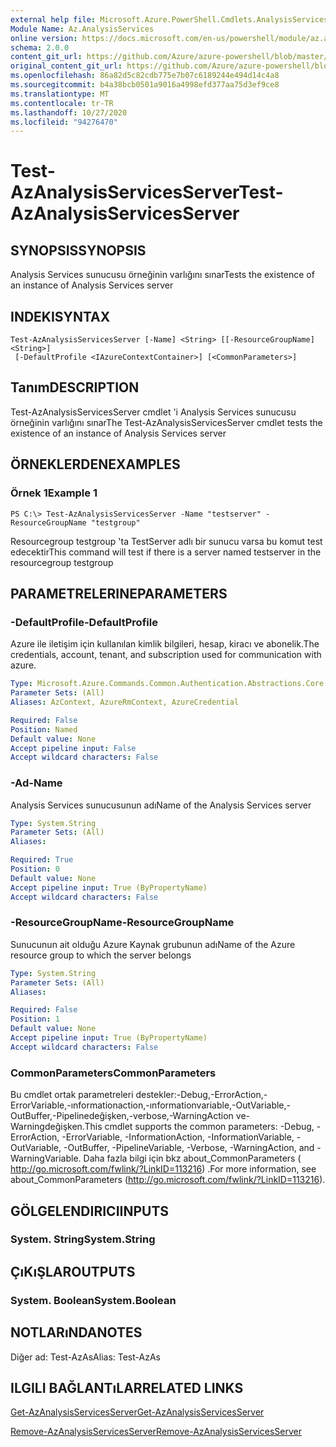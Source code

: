 ```yaml
---
external help file: Microsoft.Azure.PowerShell.Cmdlets.AnalysisServices.dll-Help.xml
Module Name: Az.AnalysisServices
online version: https://docs.microsoft.com/en-us/powershell/module/az.analysisservices/test-azanalysisservicesserver
schema: 2.0.0
content_git_url: https://github.com/Azure/azure-powershell/blob/master/src/AnalysisServices/AnalysisServices/help/Test-AzAnalysisServicesServer.md
original_content_git_url: https://github.com/Azure/azure-powershell/blob/master/src/AnalysisServices/AnalysisServices/help/Test-AzAnalysisServicesServer.md
ms.openlocfilehash: 86a82d5c82cdb775e7b07c6189244e494d14c4a8
ms.sourcegitcommit: b4a38bcb0501a9016a4998efd377aa75d3ef9ce8
ms.translationtype: MT
ms.contentlocale: tr-TR
ms.lasthandoff: 10/27/2020
ms.locfileid: "94276470"
---
```

# <span data-ttu-id="2c99f-101">Test-AzAnalysisServicesServer</span><span class="sxs-lookup"><span data-stu-id="2c99f-101">Test-AzAnalysisServicesServer</span></span>

## <span data-ttu-id="2c99f-102">SYNOPSIS</span><span class="sxs-lookup"><span data-stu-id="2c99f-102">SYNOPSIS</span></span>
<span data-ttu-id="2c99f-103">Analysis Services sunucusu örneğinin varlığını sınar</span><span class="sxs-lookup"><span data-stu-id="2c99f-103">Tests the existence of an instance of Analysis Services server</span></span>

## <span data-ttu-id="2c99f-104">INDEKI</span><span class="sxs-lookup"><span data-stu-id="2c99f-104">SYNTAX</span></span>

```
Test-AzAnalysisServicesServer [-Name] <String> [[-ResourceGroupName] <String>]
 [-DefaultProfile <IAzureContextContainer>] [<CommonParameters>]
```

## <span data-ttu-id="2c99f-105">Tanım</span><span class="sxs-lookup"><span data-stu-id="2c99f-105">DESCRIPTION</span></span>
<span data-ttu-id="2c99f-106">Test-AzAnalysisServicesServer cmdlet 'i Analysis Services sunucusu örneğinin varlığını sınar</span><span class="sxs-lookup"><span data-stu-id="2c99f-106">The Test-AzAnalysisServicesServer cmdlet tests the existence of an instance of Analysis Services server</span></span>

## <span data-ttu-id="2c99f-107">ÖRNEKLERDEN</span><span class="sxs-lookup"><span data-stu-id="2c99f-107">EXAMPLES</span></span>

### <span data-ttu-id="2c99f-108">Örnek 1</span><span class="sxs-lookup"><span data-stu-id="2c99f-108">Example 1</span></span>
```
PS C:\> Test-AzAnalysisServicesServer -Name "testserver" -ResourceGroupName "testgroup"
```

<span data-ttu-id="2c99f-109">Resourcegroup testgroup 'ta TestServer adlı bir sunucu varsa bu komut test edecektir</span><span class="sxs-lookup"><span data-stu-id="2c99f-109">This command will test if there is a server named testserver in the resourcegroup testgroup</span></span>

## <span data-ttu-id="2c99f-110">PARAMETRELERINE</span><span class="sxs-lookup"><span data-stu-id="2c99f-110">PARAMETERS</span></span>

### <span data-ttu-id="2c99f-111">-DefaultProfile</span><span class="sxs-lookup"><span data-stu-id="2c99f-111">-DefaultProfile</span></span>
<span data-ttu-id="2c99f-112">Azure ile iletişim için kullanılan kimlik bilgileri, hesap, kiracı ve abonelik.</span><span class="sxs-lookup"><span data-stu-id="2c99f-112">The credentials, account, tenant, and subscription used for communication with azure.</span></span>

```yaml
Type: Microsoft.Azure.Commands.Common.Authentication.Abstractions.Core.IAzureContextContainer
Parameter Sets: (All)
Aliases: AzContext, AzureRmContext, AzureCredential

Required: False
Position: Named
Default value: None
Accept pipeline input: False
Accept wildcard characters: False
```

### <span data-ttu-id="2c99f-113">-Ad</span><span class="sxs-lookup"><span data-stu-id="2c99f-113">-Name</span></span>
<span data-ttu-id="2c99f-114">Analysis Services sunucusunun adı</span><span class="sxs-lookup"><span data-stu-id="2c99f-114">Name of the Analysis Services server</span></span>

```yaml
Type: System.String
Parameter Sets: (All)
Aliases:

Required: True
Position: 0
Default value: None
Accept pipeline input: True (ByPropertyName)
Accept wildcard characters: False
```

### <span data-ttu-id="2c99f-115">-ResourceGroupName</span><span class="sxs-lookup"><span data-stu-id="2c99f-115">-ResourceGroupName</span></span>
<span data-ttu-id="2c99f-116">Sunucunun ait olduğu Azure Kaynak grubunun adı</span><span class="sxs-lookup"><span data-stu-id="2c99f-116">Name of the Azure resource group to which the server belongs</span></span>

```yaml
Type: System.String
Parameter Sets: (All)
Aliases:

Required: False
Position: 1
Default value: None
Accept pipeline input: True (ByPropertyName)
Accept wildcard characters: False
```

### <span data-ttu-id="2c99f-117">CommonParameters</span><span class="sxs-lookup"><span data-stu-id="2c99f-117">CommonParameters</span></span>
<span data-ttu-id="2c99f-118">Bu cmdlet ortak parametreleri destekler:-Debug,-ErrorAction,-ErrorVariable,-ınformationaction,-ınformationvariable,-OutVariable,-OutBuffer,-Pipelinedeğişken,-verbose,-WarningAction ve-Warningdeğişken.</span><span class="sxs-lookup"><span data-stu-id="2c99f-118">This cmdlet supports the common parameters: -Debug, -ErrorAction, -ErrorVariable, -InformationAction, -InformationVariable, -OutVariable, -OutBuffer, -PipelineVariable, -Verbose, -WarningAction, and -WarningVariable.</span></span> <span data-ttu-id="2c99f-119">Daha fazla bilgi için bkz about_CommonParameters ( http://go.microsoft.com/fwlink/?LinkID=113216) .</span><span class="sxs-lookup"><span data-stu-id="2c99f-119">For more information, see about_CommonParameters (http://go.microsoft.com/fwlink/?LinkID=113216).</span></span>

## <span data-ttu-id="2c99f-120">GÖLGELENDIRICI</span><span class="sxs-lookup"><span data-stu-id="2c99f-120">INPUTS</span></span>

### <span data-ttu-id="2c99f-121">System. String</span><span class="sxs-lookup"><span data-stu-id="2c99f-121">System.String</span></span>

## <span data-ttu-id="2c99f-122">ÇıKıŞLAR</span><span class="sxs-lookup"><span data-stu-id="2c99f-122">OUTPUTS</span></span>

### <span data-ttu-id="2c99f-123">System. Boolean</span><span class="sxs-lookup"><span data-stu-id="2c99f-123">System.Boolean</span></span>

## <span data-ttu-id="2c99f-124">NOTLARıNDA</span><span class="sxs-lookup"><span data-stu-id="2c99f-124">NOTES</span></span>
<span data-ttu-id="2c99f-125">Diğer ad: Test-AzAs</span><span class="sxs-lookup"><span data-stu-id="2c99f-125">Alias: Test-AzAs</span></span>

## <span data-ttu-id="2c99f-126">ILGILI BAĞLANTıLAR</span><span class="sxs-lookup"><span data-stu-id="2c99f-126">RELATED LINKS</span></span>

[<span data-ttu-id="2c99f-127">Get-AzAnalysisServicesServer</span><span class="sxs-lookup"><span data-stu-id="2c99f-127">Get-AzAnalysisServicesServer</span></span>](./Get-AzAnalysisServicesServer.md)

[<span data-ttu-id="2c99f-128">Remove-AzAnalysisServicesServer</span><span class="sxs-lookup"><span data-stu-id="2c99f-128">Remove-AzAnalysisServicesServer</span></span>](./Remove-AzAnalysisServicesServer.md)
